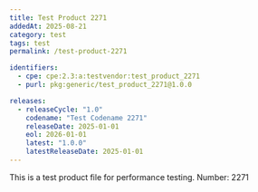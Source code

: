 ```yaml
---
title: Test Product 2271
addedAt: 2025-08-21
category: test
tags: test
permalink: /test-product-2271

identifiers:
  - cpe: cpe:2.3:a:testvendor:test_product_2271
  - purl: pkg:generic/test_product_2271@1.0.0

releases:
  - releaseCycle: "1.0"
    codename: "Test Codename 2271"
    releaseDate: 2025-01-01
    eol: 2026-01-01
    latest: "1.0.0"
    latestReleaseDate: 2025-01-01
---
```


This is a test product file for performance testing. Number: 2271
